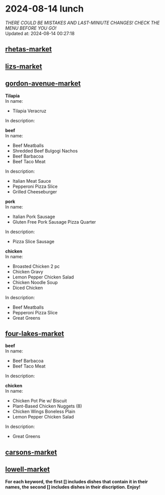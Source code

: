 # 2024-08-14 lunch  
*THERE COULD BE MISTAKES AND LAST-MINIUTE CHANGES! CHECK THE MENU BEFORE YOU GO!*  
Updated at: 2024-08-14 00:27:18  
## [rhetas-market](https://wisc-housingdining.nutrislice.com/menu/rhetas-market/lunch/2024-08-14)  
## [lizs-market](https://wisc-housingdining.nutrislice.com/menu/lizs-market/lunch/2024-08-14)  
## [gordon-avenue-market](https://wisc-housingdining.nutrislice.com/menu/gordon-avenue-market/lunch/2024-08-14)  
**Tilapia**  
In name:   
 - Tilapia Veracruz  
  
In description:   
  
**beef**  
In name:   
 - Beef Meatballs  
 - Shredded Beef Bulgogi Nachos  
 - Beef Barbacoa  
 - Beef Taco Meat  
  
In description:   
 - Italian Meat Sauce  
 - Pepperoni Pizza Slice  
 - Grilled Cheeseburger  
  
**pork**  
In name:   
 - Italian Pork Sausage  
 - Gluten Free Pork Sausage Pizza Quarter  
  
In description:   
 - Pizza Slice Sausage  
  
**chicken**  
In name:   
 - Broasted Chicken 2 pc  
 - Chicken Gravy  
 - Lemon Pepper Chicken Salad  
 - Chicken Noodle Soup  
 - Diced Chicken  
  
In description:   
 - Beef Meatballs  
 - Pepperoni Pizza Slice  
 - Great Greens  
  
## [four-lakes-market](https://wisc-housingdining.nutrislice.com/menu/four-lakes-market/lunch/2024-08-14)  
**beef**  
In name:   
 - Beef Barbacoa  
 - Beef Taco Meat  
  
In description:   
  
**chicken**  
In name:   
 - Chicken Pot Pie w/ Biscuit  
 - Plant-Based Chicken Nuggets (8)  
 - Chicken Wings Boneless Plain  
 - Lemon Pepper Chicken Salad  
  
In description:   
 - Great Greens  
  
## [carsons-market](https://wisc-housingdining.nutrislice.com/menu/carsons-market/lunch/2024-08-14)  
## [lowell-market](https://wisc-housingdining.nutrislice.com/menu/lowell-market/lunch/2024-08-14)  
  
**For each keyword, the first [] includes dishes that contain it in their names, the second [] includes dishes in their discription. Enjoy!**  

